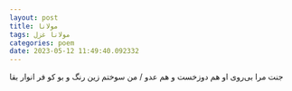```yaml
---
layout: post
title: مولانا
tags: مولانا غزل
categories: poem
date: 2023-05-12 11:49:40.092332
---
```


جنت مرا بی‌روی او هم دوزخست و هم عدو / من سوختم زین رنگ و بو کو فر انوار بقا